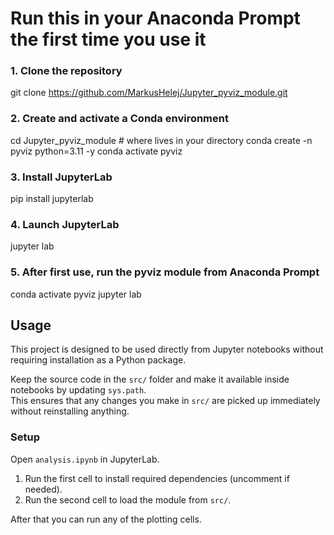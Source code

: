 
# Run this in your Anaconda Prompt the first time you use it

### 1. Clone the repository
git clone https://github.com/MarkusHelej/Jupyter_pyviz_module.git

### 2. Create and activate a Conda environment
cd Jupyter_pyviz_module # where lives in your directory
conda create -n pyviz python=3.11 -y
conda activate pyviz

### 3. Install JupyterLab
pip install jupyterlab

### 4. Launch JupyterLab
jupyter lab

### 5. After first use, run the pyviz module from Anaconda Prompt
conda activate pyviz
jupyter lab


## Usage

This project is designed to be used directly from Jupyter notebooks without requiring installation as a Python package.

Keep the source code in the `src/` folder and make it available inside notebooks by updating `sys.path`.  
This ensures that any changes you make in `src/` are picked up immediately without reinstalling anything.

### Setup

Open `analysis.ipynb` in JupyterLab.

1. Run the first cell to install required dependencies (uncomment if needed).
2. Run the second cell to load the module from `src/`.

After that you can run any of the plotting cells.
